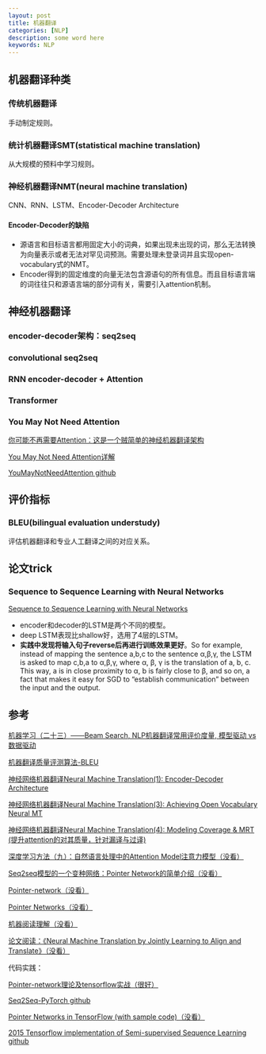 ```yaml
---
layout: post
title: 机器翻译
categories: [NLP]
description: some word here
keywords: NLP
---
```


## 机器翻译种类

### 传统机器翻译

手动制定规则。

### 统计机器翻译SMT(statistical machine translation)

从大规模的预料中学习规则。

### 神经机器翻译NMT(neural machine translation)

CNN、RNN、LSTM、Encoder-Decoder Architecture

#### Encoder-Decoder的缺陷

* 源语言和目标语言都用固定大小的词典，如果出现未出现的词，那么无法转换为向量表示或者无法对罕见词预测。需要处理未登录词并且实现open-vocabulary式的NMT。
* Encoder得到的固定维度的向量无法包含源语句的所有信息。而且目标语言端的词往往只和源语言端的部分词有关，需要引入attention机制。

## 神经机器翻译

### encoder-decoder架构：seq2seq

### convolutional seq2seq

### RNN encoder-decoder + Attention

### Transformer

### You May Not Need Attention

[你可能不再需要Attention：这是一个贼简单的神经机器翻译架构](https://mp.weixin.qq.com/s?__biz=MzA3MzI4MjgzMw==&mid=2650751149&idx=2&sn=91c717151ce153ed498c9d6fc4209790&chksm=871a84d3b06d0dc50b61bf4111a9123a1044a78049677a66c1f008b57c4d26f89e7c252bab69&scene=27#wechat_redirect)

[You May Not Need Attention详解](https://www.codercto.com/a/38116.html)

[YouMayNotNeedAttention github](https://github.com/ofirpress/YouMayNotNeedAttention)

## 评价指标

### BLEU(bilingual evaluation understudy)

评估机器翻译和专业人工翻译之间的对应关系。

## 论文trick

### Sequence to Sequence Learning with Neural Networks

[Sequence to Sequence Learning with Neural Networks](https://blog.csdn.net/u013713117/article/details/54773467)

* encoder和decoder的LSTM是两个不同的模型。
* deep LSTM表现比shallow好，选用了4层的LSTM。
* **实践中发现将输入句子reverse后再进行训练效果更好**。So for example, instead of mapping the sentence a,b,c to the sentence α,β,γ, the LSTM is asked to map c,b,a to α,β,γ, where α, β, γ is the translation of a, b, c. This way, a is in close proximity to α, b is fairly close to β, and so on, a fact that makes it easy for SGD to “establish communication” between the input and the output.  

## 参考

[机器学习（二十三）——Beam Search, NLP机器翻译常用评价度量, 模型驱动 vs 数据驱动](https://blog.csdn.net/antkillerfarm/article/details/78889594)

[机器翻译质量评测算法-BLEU](https://www.jianshu.com/p/15c22fadcba5)

[神经网络机器翻译Neural Machine Translation(1): Encoder-Decoder Architecture](https://blog.csdn.net/u011414416/article/details/51048994)

[神经网络机器翻译Neural Machine Translation(3): Achieving Open Vocabulary Neural MT](https://blog.csdn.net/u011414416/article/details/51108193)

[神经网络机器翻译Neural Machine Translation(4): Modeling Coverage & MRT (提升attention的对其质量，针对漏译与过译)](https://blog.csdn.net/u011414416/article/details/51567254)

[深度学习方法（九）：自然语言处理中的Attention Model注意力模型（没看）](https://blog.csdn.net/xbinworld/article/details/54607525)

[Seq2seq模型的一个变种网络：Pointer Network的简单介绍（没看）](https://www.atyun.com/7771.html)

[Pointer-network（没看）](https://www.jianshu.com/p/bff3a19c59be)

[Pointer Networks（没看）](https://blog.csdn.net/appleml/article/details/76607980)

[机器阅读理解（没看）](https://x-algo.cn/index.php/2018/06/19/2986/)

[论文阅读：《Neural Machine Translation by Jointly Learning to Align and Translate》（没看）](https://blog.csdn.net/u011239443/article/details/80521026)

代码实践：

[Pointer-network理论及tensorflow实战（很好）](https://www.jianshu.com/p/2ad389e91467)

[Seq2Seq-PyTorch github](https://github.com/MaximumEntropy/Seq2Seq-PyTorch)

[Pointer Networks in TensorFlow (with sample code)（没看）](https://medium.com/@devnag/pointer-networks-in-tensorflow-with-sample-code-14645063f264)

[2015 Tensorflow implementation of Semi-supervised Sequence Learning github](https://github.com/dongjun-Lee/transfer-learning-text-tf)

